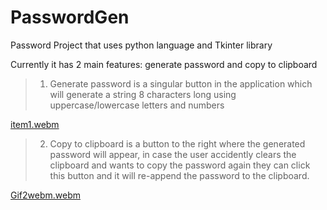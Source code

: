 # PasswordGen
Password Project that uses python language and Tkinter library

Currently it has 2 main features: generate password and copy to clipboard

> 1. Generate password is a singular button in the application which will generate a string 8 characters long using uppercase/lowercase letters and numbers
> 
[item1.webm](https://github.com/user-attachments/assets/cb665086-13c4-4689-a56c-5e6573242427)

> 2. Copy to clipboard is a button to the right where the generated password will appear, in case the user accidently clears the clipboard and wants to copy the password again they can click this
button and it will re-append the password to the clipboard.

[Gif2webm.webm](https://github.com/user-attachments/assets/f1f237ff-22ba-4ab3-b7fa-0968c529e7e8)
